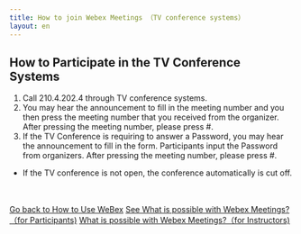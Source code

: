 ```yaml
---
title: How to join Webex Meetings （TV conference systems）
layout: en
---
```


## How to Participate in the TV Conference Systems

1. Call 210.4.202.4 through TV conference systems.
1. You may hear the announcement to fill in the meeting number and you then press the meeting number that you received from the organizer. After pressing the meeting number, please press #. 
1. If the TV Conference is requiring to answer a Password, you may hear the announcement to fill in the form. Participants input the Password from organizers. After pressing the meeting number, please press #. 
* If the TV conference is not open, the conference automatically is cut off.





<br>
<br>
<a href="index" target="_blank">Go back to How to Use WeBex</a>
<a href="meeting_participant" target="_blank">See What is possible with Webex Meetings?（for Participants)</a>
<a href="meeting_owner" target="_blank">What is possible with Webex Meetings?（for Instructors)</a>
